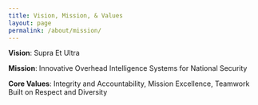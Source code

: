 ```yaml
---
title: Vision, Mission, & Values
layout: page
permalink: /about/mission/
---
```


**Vision**:
Supra Et Ultra

**Mission**:
Innovative Overhead Intelligence Systems for National Security

**Core Values**:
Integrity and Accountability, Mission Excellence, Teamwork Built on Respect and Diversity